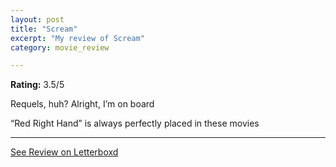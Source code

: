 ```yaml
---
layout: post
title: "Scream"
excerpt: "My review of Scream"
category: movie_review

---
```


**Rating:** 3.5/5

Requels, huh? Alright, I’m on board

“Red Right Hand” is always perfectly placed in these movies

<hr>

[See Review on Letterboxd](https://boxd.it/3S3rq7)

